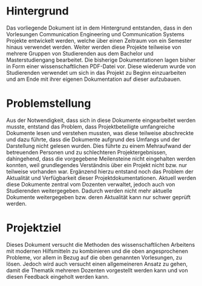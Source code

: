 # Hintergrund

Das vorliegende Dokument ist in dem Hintergrund entstanden, dass in den Vorlesungen Communication Engineering und Communication Systems Projekte entwickelt werden, welche über einen Zeitraum von ein Semester hinaus verwendet werden. Weiter werden diese Projekte teilweise von mehrere Gruppen von Studierenden aus dem Bachelor und Masterstudiengang bearbeitet. Die bisherige Dokumentationen lagen bisher in Form einer wissenschaftlichen PDF-Datei vor. Diese wiederum wurde von Studierenden verwendet um sich in das Projekt zu Beginn einzuarbeiten und am Ende mit ihrer eigenen Dokumentation auf dieser aufzubauen.

# Problemstellung

Aus der Notwendigkeit, dass sich in diese Dokumente eingearbeitet werden musste, entstand das Problem, dass Projektbeteiligte umfangreiche Dokumente lesen und verstehen mussten, was diese teilweise abschreckte und dazu führte, dass die Dokumente aufgrund des Umfangs und der Darstellung nicht gelesen wurden. Dies führte zu einem Mehraufwand der betreuenden Personen und zu schlechteren Projektergebnissen, dahingehend, dass die vorgegebene Meilensteine nicht eingehalten werden konnten, weil grundlegendes Verständnis über ein Projekt nicht bzw. nur teilweise vorhanden war. Ergänzend hierzu entstand noch das Problem der Aktualität und Verfügbarkeit dieser Projektdokumentationen. Aktuell werden diese Dokumente zentral vom Dozenten verwaltet, jedoch auch von Studierenden weitergegeben. Dadurch werden nicht mehr aktuelle Dokumente weitergegeben bzw. deren Aktualität kann nur schwer geprüft werden.


# Projektziel

Dieses Dokument versucht die Methoden des wissenschaftlichen Arbeitens mit modernen Hilfsmitteln zu kombinieren und die oben angesprochenen Probleme, vor allem in Bezug auf die oben genannten Vorlesungen, zu lösen. Jedoch wird auch versucht einen allgemeineren Ansatz zu gehen, damit die Thematik mehreren Dozenten vorgestellt werden kann und von diesen Feedback eingeholt werden kann.
